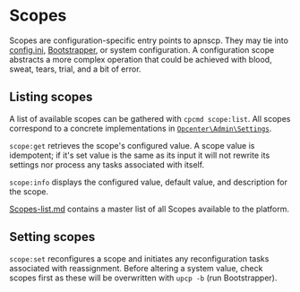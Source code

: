 # Scopes

Scopes are configuration-specific entry points to apnscp. They may tie into [config.ini](https://gitlab.com/apisnetworks/apnscp/blob/master/config/config.ini), [Bootstrapper](https://github.com/apisnetworks/apnscp-playbooks), or system configuration. A configuration scope abstracts a more complex operation that could be achieved with blood, sweat, tears, trial, and a bit of error.

## Listing scopes

A list of available scopes can be gathered with `cpcmd scope:list`. All scopes correspond to a concrete implementations in [`Opcenter\Admin\Settings`](https://gitlab.com/apisnetworks/apnscp/tree/master/lib/Opcenter/Admin/Settings).

`scope:get` retrieves the scope's configured value. A scope value is idempotent; if it's set value is the same as its input it will not rewrite its settings nor process any tasks associated with itself. 

`scope:info` displays the configured value, default value, and description for the scope.

[Scopes-list.md](Scopes-list.md) contains a master list of all Scopes available to the platform.

## Setting scopes

`scope:set` reconfigures a scope and initiates any reconfiguration tasks associated with reassignment. Before altering a system value, check scopes first as these will be overwritten with `upcp -b` (run Bootstrapper).